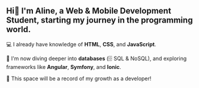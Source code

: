 ## Hi👋 I'm **Aline**, a **Web & Mobile Development Student**, starting my journey in the programming world.  

💻 I already have knowledge of **HTML**, **CSS**, and **JavaScript**.  

🌱 I'm now diving deeper into **databases** (🗄️ SQL & NoSQL), and exploring frameworks like **Angular**, **Symfony**, and **Ionic**.  

🚀 This space will be a record of my growth as a developer!
